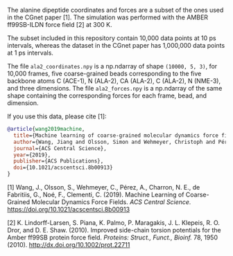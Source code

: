 The alanine dipeptide coordinates and forces are a subset of the ones used in the CGnet paper [1]. The simulation was performed with the AMBER ff99SB-ILDN force field [2] at 300 K.

The subset included in this repository contain 10,000 data points at 10 ps intervals, whereas the dataset in the CGnet paper has 1,000,000 data points at 1 ps intervals.

The file `ala2_coordinates.npy` is a np.ndarray of shape `(10000, 5, 3)`, for 10,000 frames, five coarse-grained beads corresponding to the five backbone atoms C (ACE-1), N (ALA-2), CA (ALA-2), C (ALA-2), N (NME-3), and three dimensions. The file `ala2_forces.npy` is a np.ndarray of the same shape containing the corresponding forces for each frame, bead, and dimension.

If you use this data, please cite [1]:

```bibtex
@article{wang2019machine,
  title={Machine learning of coarse-grained molecular dynamics force fields},
  author={Wang, Jiang and Olsson, Simon and Wehmeyer, Christoph and Pérez, Adrià and Charron, Nicholas E and de Fabritiis, Gianni and Noé, Frank and Clementi, Cecilia},
  journal={ACS Central Science},
  year={2019},
  publisher={ACS Publications},
  doi={10.1021/acscentsci.8b00913}
}
```

[1] Wang, J., Olsson, S., Wehmeyer, C., Pérez, A., Charron, N. E., de Fabritiis, G., Noé, F., Clementi, C. (2019). Machine Learning of Coarse-Grained Molecular Dynamics Force Fields. _ACS Central Science._ https://doi.org/10.1021/acscentsci.8b00913

[2] K. Lindorff-Larsen, S. Piana, K. Palmo, P. Maragakis, J. L. Klepeis, R. O. Dror, and D. E. Shaw. (2010). Improved side-chain torsion potentials for the Amber ff99SB protein force field. _Proteins: Struct., Funct., Bioinf._ 78, 1950 (2010). http://dx.doi.org/10.1002/prot.22711
